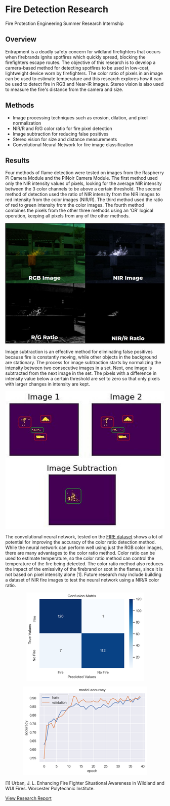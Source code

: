 # Fire Detection Research
Fire Protection Engineering Summer Research Internship
## Overview
Entrapment is a deadly safety concern for wildland firefighters that occurs when firebrands ignite spotfires which quickly spread, blocking the firefighters escape routes. The objective of this research is to develop a camera-based method for detecting spotfires to be used in low-cost, lightweight device worn by firefighters. The color ratio of pixels in an image can be used to estimate temperature and this research explores how it can be used to detect fire in RGB and Near-IR images. Stereo vision is also used to measure the fire's distance from the camera and size.
## Methods
* Image processing techniques such as erosion, dilation, and pixel normalization 
* NIR/R and R/G color ratio for fire pixel detection
* Image subtraction for reducing false positives 
* Stereo vision for size and distance measurements
* Convolutional Neural Network for fire image classification
## Results
Four methods of flame detection were tested on images from the Raspberry Pi Camera Module and the PiNoir Camera Module. The first method used only the NIR intensity values of pixels, looking for the average NIR intensity between the 3 color channels to be above a certain threshold. The second method of detection used the ratio of NIR intensity from the NIR images to red intensity from the color images (NIR/R). The third method used the ratio of red to green intensity from the color images. The fourth method combines the pixels from the other three methods using an ‘OR’ logical operation, keeping all pixels from any of the other methods. 
<p align="center">
  <img src="https://github.com/kofichtner/Fire_Detection/blob/main/figures/eree.JPG"
</p>
  
Image subtraction is an effective method for eliminating false positives because fire is constantly moving, while other objects in the background are stationary. The process for image subtraction starts by normalizing the intensity between two consecutive images in a set. Next, one image is subtracted from the next image in the set. The pixels with a difference in intensity value below a certain threshold are set to zero so that only pixels with larger changes in intensity are kept. 
<p align="center">
  <img src="https://github.com/kofichtner/Fire_Detection/blob/main/figures/fire_detection_subtraction.JPG"
</p>
  
The convolutional neural network, tested on the [FIRE dataset](https://www.kaggle.com/phylake1337/fire-dataset) shows a lot of potential for improving the accuracy of the color ratio detection method. While the neural network can perform well using just the RGB color images, there are many advantages to the color ratio method. Color ratio can be used to estimate temperature, so the color ratio method can control the temperature of the fire being detected. The color ratio method also reduces the impact of the emissivity of the firebrand or soot in the flames, since it is not based on pixel intensity alone [1]. Future research may include building a dataset of NIR fire images to test the neural network using a NIR/R color ratio.
<p align="center">
  <img src="https://github.com/kofichtner/Fire_Detection/blob/main/figures/fire_detection_cnn_confusion.png"
</p>
  <p align="center">
  <img src="https://github.com/kofichtner/Fire_Detection/blob/main/figures/fire_detection_cnn_graph.png"
</p>
  
  [1] Urban, J. L. Enhancing Fire Fighter Situational Awareness in Wildland and WUI Fires. Worcester Polytechnic Institute.
  
  [View Research Report](https://github.com/kofichtner/Fire_Detection/blob/main/EREE%20Final%20Report.docx%20(3).pdf)
